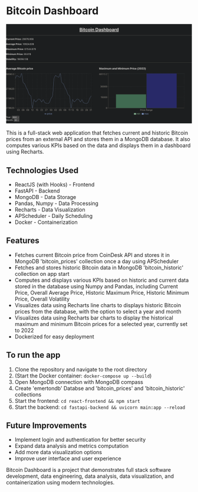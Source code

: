 # Bitcoin Dashboard

![Bitcoin Dashboard Preview](/btcimg.png)

This is a full-stack web application that fetches current and historic Bitcoin prices from an external API and stores them in a MongoDB database. It also computes various KPIs based on the data and displays them in a dashboard using Recharts.

## Technologies Used

- ReactJS (with Hooks) - Frontend
- FastAPI - Backend
- MongoDB - Data Storage
- Pandas, Numpy - Data Processing
- Recharts - Data Visualization
- APScheduler - Daily Scheduling
- Docker - Containerization

## Features

- Fetches current Bitcoin price from CoinDesk API and stores it in MongoDB 'bitcoin_prices' collection once a day using APScheduler
- Fetches and stores historic Bitcoin data in MongoDB 'bitcoin_historic' collection on app start
- Computes and displays various KPIs based on historic and current data stored in the database using Numpy and Pandas, including Current Price, Overall Average Price, Historic Maximum Price, Historic Minimum Price, Overall Volatility
- Visualizes data using Recharts line charts to displays historic Bitcoin prices from the database, with the option to select a year and month
- Visualizes data using Recharts bar charts to display the historical maximum and minimum Bitcoin prices for a selected year, currently set to 2022
- Dockerized for easy deployment

## To run the app

1. Clone the repository and navigate to the root directory
2. (Start the Docker container: `docker-compose up --build`)
3. Open MongoDB connection with MongoDB compass
4. Create 'emertondb' Databse and 'bitcoin_prices' and 'bitcoin_historic' collections
3. Start the frontend: `cd react-frontend && npm start`
4. Start the backend: `cd fastapi-backend && uvicorn main:app --reload`

## Future Improvements

- Implement login and authentication for better security
- Expand data analysis and metrics computation
- Add more data visualization options
- Improve user interface and user experience

Bitcoin Dashboard is a project that demonstrates full stack software development, data engineering, data analysis, data visualization, and containerization using modern technologies.
